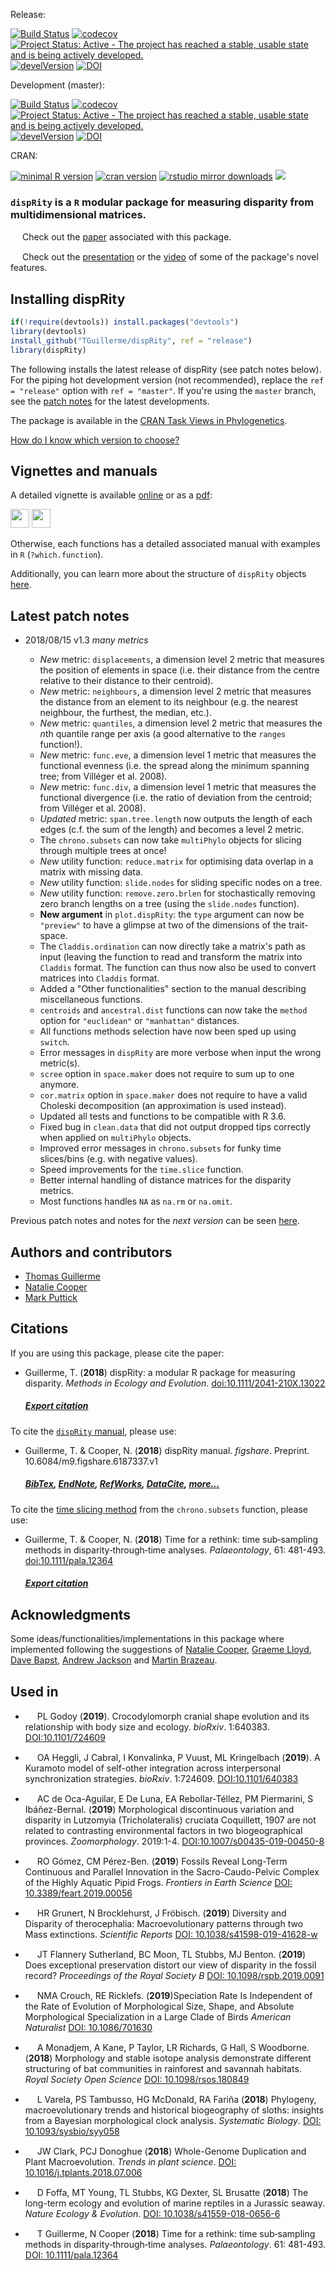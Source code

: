 Release:

[![Build Status](https://travis-ci.org/TGuillerme/dispRity.svg?branch=release)](https://travis-ci.org/TGuillerme/dispRity)
[![codecov](https://codecov.io/gh/TGuillerme/dispRity/branch/release/graph/badge.svg)](https://codecov.io/gh/TGuillerme/dispRity)
[![Project Status: Active - The project has reached a stable, usable state and is being actively developed.](http://www.repostatus.org/badges/latest/active.svg)](http://www.repostatus.org/#active)
[![develVersion](https://img.shields.io/badge/devel%20version-1.3-green.svg?style=flat)](https://github.com/TGuillerme/dispRity/tree/release)
[![DOI](https://zenodo.org/badge/DOI/10.5281/zenodo.1186467.svg)](https://doi.org/10.5281/zenodo.1186467)


Development (master):

[![Build Status](https://travis-ci.org/TGuillerme/dispRity.svg?branch=master)](https://travis-ci.org/TGuillerme/dispRity)
[![codecov](https://codecov.io/gh/TGuillerme/dispRity/branch/master/graph/badge.svg)](https://codecov.io/gh/TGuillerme/dispRity)
[![Project Status: Active - The project has reached a stable, usable state and is being actively developed.](http://www.repostatus.org/badges/latest/active.svg)](http://www.repostatus.org/#active)
[![develVersion](https://img.shields.io/badge/devel%20version-1.3-green.svg?style=flat)](https://github.com/TGuillerme/dispRity)
[![DOI](https://zenodo.org/badge/DOI/10.5281/zenodo.1186467.svg)](https://doi.org/10.5281/zenodo.1186467)


CRAN:

[![minimal R version](https://img.shields.io/badge/R%3E%3D-3.3.3-6666ff.svg)](https://cran.r-project.org/)
[![cran version](http://www.r-pkg.org/badges/version/dispRity)](https://cran.r-project.org/package=dispRity)
[![rstudio mirror downloads](http://cranlogs.r-pkg.org/badges/grand-total/dispRity)](https://github.com/metacran/cranlogs.app)
![](http://cranlogs.r-pkg.org/badges/dispRity)

### **`dispRity`** is a `R` modular package for measuring disparity from multidimensional matrices.

<a href="https://besjournals.onlinelibrary.wiley.com/doi/abs/10.1111/2041-210X.13022"><img src="http://tguillerme.github.io/images/OA.png" height="15" widht="15"/></a> 
Check out the [paper](https://besjournals.onlinelibrary.wiley.com/doi/abs/10.1111/2041-210X.13022) associated with this package.

<a href="https://figshare.com/articles/New_approaches_to_disparity-through-time_analysis/3437546"><img src="http://tguillerme.github.io/images/logo-FS.png" height="15" widht="15"/></a> 
Check out the [presentation](https://figshare.com/articles/New_approaches_to_disparity-through-time_analysis/3437546) or the [video](https://www.youtube.com/watch?v=ZzipKw8W8KQ) of some of the package's novel features.

<!-- Link available until August 2019
https://programme.europa-organisation.com/slides/programme_jointCongressEvolBiology-2018/webconf/683_19082018_1140_antigone1_Thomas_Guillerme_480/index.html
 -->

## Installing dispRity
```r
if(!require(devtools)) install.packages("devtools")
library(devtools)
install_github("TGuillerme/dispRity", ref = "release")
library(dispRity)
```

The following installs the latest release of dispRity (see patch notes below). For the piping hot development version (not recommended), replace the `ref = "release"` option with `ref = "master"`.
If you're using the `master` branch, see the [patch notes](https://github.com/TGuillerme/dispRity/blob/master/NEWS.md) for the latest developments.

The package is available in the [CRAN Task Views in Phylogenetics](https://CRAN.R-project.org/view=Phylogenetics).

[How do I know which version to choose?](https://rawgit.com/TGuillerme/dispRity/master/inst/gitbook/_book/index.html#version)

## Vignettes and manuals

A detailed vignette is available [online](https://tguillerme.github.io/dispRity.html) or as a [pdf](https://github.com/TGuillerme/dispRity/blob/master/inst/gitbook/_book/dispRity_manual.pdf):

 <a href="https://tguillerme.github.io/dispRity.html"><img src="http://tguillerme.github.io/images/rawgit.png" height="30"/></a> <a href="https://github.com/TGuillerme/dispRity/blob/master/inst/gitbook/_book/dispRity_manual.pdf"><img src="http://tguillerme.github.io/images/pdf.gif" height="30"/></a> 
 
Otherwise, each functions has a detailed associated manual with examples in `R` (`?which.function`).

Additionally, you can learn more about the structure of `dispRity` objects [here](https://github.com/TGuillerme/dispRity/blob/master/disparity_object.md).

## Latest patch notes
* 2018/08/15 v1.3 *many metrics*

    * *New* metric: `displacements`, a dimension level 2 metric that measures the position of elements in space (i.e. their distance from the centre relative to their distance to their centroid).
    * *New* metric: `neighbours`, a dimension level 2 metric that measures the distance from an element to its neighbour (e.g. the nearest neighbour, the furthest, the median, etc.).
    * *New* metric: `quantiles`, a dimension level 2 metric that measures the *n*th quantile range per axis (a good alternative to the `ranges` function!).
    * *New* metric: `func.eve`, a dimension level 1 metric that measures the functional evenness (i.e. the spread along the minimum spanning tree; from Villéger et al. 2008).
    * *New* metric: `func.div`, a dimension level 1 metric that measures the functional divergence (i.e. the ratio of deviation from the centroid; from Villéger et al. 2008).
    * *Updated* metric: `span.tree.length` now outputs the length of each edges (c.f. the sum of the length) and becomes a level 2 metric.
    * The `chrono.subsets` can now take `multiPhylo` objects for slicing through multiple trees at once!
    * *New* utility function: `reduce.matrix` for optimising data overlap in a matrix with missing data.
    * *New* utility function: `slide.nodes` for sliding specific nodes on a tree.
    * *New* utility function: `remove.zero.brlen` for stochastically removing zero branch lengths on a tree (using the `slide.nodes` function).
    * **New argument** in `plot.dispRity`: the `type` argument can now be `"preview"` to have a glimpse at two of the dimensions of the trait-space.
    * The `Claddis.ordination` can now directly take a matrix's path as input (leaving the function to read and transform the matrix into `Claddis` format. The function can thus now also be used to convert matrices into `Claddis` format.
    * Added a "Other functionalities" section to the manual describing miscellaneous functions.
    * `centroids` and `ancestral.dist` functions can now take the `method` option for `"euclidean"` or `"manhattan"` distances.
    * All functions methods selection have now been sped up using `switch`.
    * Error messages in `dispRity` are more verbose when input the wrong metric(s).
    * `scree` option in `space.maker` does not require to sum up to one anymore.
    * `cor.matrix` option in `space.maker` does not require to have a valid Choleski decomposition (an approximation is used instead).
    * Updated all tests and functions to be compatible with R 3.6.
    * Fixed bug in `clean.data` that did not output dropped tips correctly when applied on `multiPhylo` objects.
    * Improved error messages in `chrono.subsets` for funky time slices/bins (e.g. with negative values).
    * Speed improvements for the `time.slice` function.
    * Better internal handling of distance matrices for the disparity metrics.
    * Most functions handles `NA` as `na.rm` or `na.omit`.

Previous patch notes and notes for the *next version* can be seen [here](https://github.com/TGuillerme/dispRity/blob/master/NEWS.md).

Authors and contributors
-------

* [Thomas Guillerme](http://tguillerme.github.io)
* [Natalie Cooper](http://nhcooper123.github.io)
* [Mark Puttick](https://puttickbiology.wordpress.com/)

Citations
-------
If you are using this package, please cite the paper:

* Guillerme, T. (**2018**) dispRity: a modular R package for measuring disparity. *Methods in Ecology and Evolution*. [doi:10.1111/2041-210X.13022](https://besjournals.onlinelibrary.wiley.com/doi/abs/10.1111/2041-210X.13022)
    ##### [Export citation](https://besjournals.onlinelibrary.wiley.com/action/showCitFormats?doi=10.1111%2F2041-210X.13022)

To cite the [`dispRity` manual](https://rawgit.com/TGuillerme/dispRity/master/inst/gitbook/_book/dispRity_manual.pdf), please use:

* Guillerme, T. & Cooper, N. (**2018**) dispRity manual. *figshare*. Preprint. 10.6084/m9.figshare.6187337.v1
    ##### [BibTex](https://figshare.com/articles/6187337/1/citations/bibtex), [EndNote](https://figshare.com/articles/6187337/1/citations/endnote), [RefWorks](https://figshare.com/articles/6187337/1/citations/refworks), [DataCite](https://figshare.com/articles/6187337/1/citations/datacite), [more...](https://figshare.com/articles/dispRity_manual/6187337)

To cite the [time slicing method](https://onlinelibrary.wiley.com/doi/abs/10.1111/pala.12364) from the `chrono.subsets` function, please use:

* Guillerme, T. & Cooper, N. (**2018**) Time for a rethink: time sub‐sampling methods in disparity‐through‐time analyses. *Palaeontology*, 61: 481-493. [doi:10.1111/pala.12364](https://onlinelibrary.wiley.com/doi/abs/10.1111/pala.12364)
    ##### [Export citation](https://onlinelibrary.wiley.com/action/showCitFormats?doi=10.1111%2Fpala.12364)

Acknowledgments
-------
Some ideas/functionalities/implementations in this package where implemented following the suggestions of [Natalie Cooper](http://nhcooper123.github.io/), [Graeme Lloyd](http://www.graemetlloyd.com/), [Dave Bapst](https://github.com/dwbapst/), [Andrew Jackson](https://www.tcd.ie/Zoology/people/jacksoan) and [Martin Brazeau](http://www.imperial.ac.uk/people/m.brazeau).


Used in
-------
* <a href="https://scholar.google.co.uk/scholar?hl=en&as_sdt=0%2C5&q=Crocodylomorph+cranial+shape+evolution+and+its+relationship+with+body+size+and+ecology&btnG="><img src="http://tguillerme.github.io/images/649298-64.png" height="15" widht="15"/></a> 
PL Godoy (**2019**). Crocodylomorph cranial shape evolution and its relationship with body size and ecology. *bioRxiv*. 1:640383. [DOI:10.1101/724609 ](https://www.biorxiv.org/content/10.1101/724609v1.full)

* <a href="https://scholar.google.co.uk/scholar?hl=en&as_sdt=0%2C5&q=A+Kuramoto+model+of+self-other+integration+across+interpersonal+synchronization+strategies&btnG="><img src="http://tguillerme.github.io/images/649298-64.png" height="15" widht="15"/></a> 
OA Heggli, J Cabral, I Konvalinka, P Vuust, ML Kringelbach (**2019**). A Kuramoto model of self-other integration across interpersonal synchronization strategies. *bioRxiv*. 1:724609. [DOI:10.1101/640383](https://www.biorxiv.org/content/10.1101/640383v1.full)

* <a href="https://scholar.google.co.uk/scholar?hl=en&as_sdt=0%2C5&sciodt=0%2C5&cites=13311379491028410826&scipsc=&q=Morphological+discontinuous+variation+and+disparity+in+Lutzomyia+%28Tricholateralis%29+cruciata+Coquillett%2C+1907+are+not+related+to+contrasting+environmental+%E2%80%A6&btnG="><img src="http://tguillerme.github.io/images/649298-64.png" height="15" widht="15"/></a> 
AC de Oca-Aguilar, E De Luna, EA Rebollar-Téllez, PM Piermarini, S Ibáñez-Bernal. (**2019**) Morphological discontinuous variation and disparity in Lutzomyia (Tricholateralis) cruciata Coquillett, 1907 are not related to contrasting environmental factors in two biogeographical provinces. *Zoomorphology*. 2019:1-4. [DOI:10.1007/s00435-019-00450-8](https://link.springer.com/article/10.1007/s00435-019-00450-8)

* <a href="https://scholar.google.co.uk/scholar?hl=en&as_sdt=0%2C5&sciodt=0%2C5&cites=13311379491028410826&scipsc=&q=Fossils+reveal+long-term+continuous+and+parallel+innovation+in+the+sacro-caudo-pelvic+complex+of+the+highly+aquatic+pipid+frogs&btnG="><img src="http://tguillerme.github.io/images/649298-64.png" height="15" widht="15"/></a> 
RO Gómez, CM Pérez-Ben. (**2019**) Fossils Reveal Long-Term Continuous and Parallel Innovation in the Sacro-Caudo-Pelvic Complex of the Highly Aquatic Pipid Frogs. *Frontiers in Earth Science* [DOI: 10.3389/feart.2019.00056](https://www.frontiersin.org/articles/10.3389/feart.2019.00056/full)

* <a href="https://scholar.google.co.uk/scholar?hl=en&as_sdt=0%2C5&q=Diversity+and+Disparity+of+therocephalia%3A+Macroevolutionary+patterns+through+two+Mass+extinctions&btnG="><img src="http://tguillerme.github.io/images/649298-64.png" height="15" widht="15"/></a> 
HR Grunert, N Brocklehurst, J Fröbisch. (**2019**) Diversity and Disparity of therocephalia: Macroevolutionary patterns through two Mass extinctions. *Scientific Reports* [DOI: 10.1038/s41598-019-41628-w](https://www.nature.com/articles/s41598-019-41628-w#ref-CR55)

* <a href="https://scholar.google.co.uk/scholar?hl=en&as_sdt=0%2C5&q=Does+exceptional+preservation+distort+our+view+of+disparity+in+the+fossil+record%3F+&btnG="><img src="http://tguillerme.github.io/images/649298-64.png" height="15" widht="15"/></a> 
JT Flannery Sutherland, BC Moon, TL Stubbs, MJ Benton. (**2019**) Does exceptional preservation distort our view of disparity in the fossil record? *Proceedings of the Royal Society B* [DOI: 10.1098/rspb.2019.0091](https://royalsocietypublishing.org/doi/10.1098/rspb.2019.0091#d164727e1)

* <a href="https://scholar.google.co.uk/scholar?hl=en&as_sdt=0%2C5&sciodt=0%2C5&cites=13311379491028410826&scipsc=&q=Speciation+Rate+Is+Independent+of+the+Rate+of+Evolution+of+Morphological+Size%2C+Shape%2C+and+Absolute+Morphological+Specialization+in+a+Large+Clade+of+Birds&btnG="><img src="http://tguillerme.github.io/images/649298-64.png" height="15" widht="15"/></a> 
NMA Crouch, RE Ricklefs. (**2019**)Speciation Rate Is Independent of the Rate of Evolution of Morphological Size, Shape, and Absolute Morphological Specialization in a Large Clade of Birds *American Naturalist* [DOI: 10.1086/701630](https://www.journals.uchicago.edu/doi/abs/10.1086/701630)

* <a href="https://scholar.google.co.uk/scholar?hl=en&as_sdt=0%2C5&sciodt=0%2C5&cites=693693665572195425&scipsc=&q=Morphology+and+stable+isotope+analysis+demonstrate+different+structuring+of+bat+communities+in+rainforest+and+savannah+habitats&btnG="><img src="http://tguillerme.github.io/images/649298-64.png" height="15" widht="15"/></a> 
A Monadjem, A Kane, P Taylor, LR Richards, G Hall, S Woodborne. (**2018**) Morphology and stable isotope analysis demonstrate different structuring of bat communities in rainforest and savannah habitats. *Royal Society Open Science* [DOI: 10.1098/rsos.180849](https://royalsocietypublishing.org/doi/full/10.1098/rsos.180849)

* <a href="https://scholar.google.co.uk/scholar?hl=en&as_sdt=0%2C5&q=Phylogeny%2C+macroevolutionary+trends+and+historical+biogeography+of+sloths%3A+insights+from+a+Bayesian+morphological+clock+analys&btnG="><img src="http://tguillerme.github.io/images/649298-64.png" height="15" widht="15"/></a>
L Varela, PS Tambusso, HG McDonald, RA Fariña (**2018**) Phylogeny, macroevolutionary trends and historical biogeography of sloths: insights from a Bayesian morphological clock analysis. *Systematic Biology*. [DOI: 10.1093/sysbio/syy058](https://academic.oup.com/sysbio/advance-article/doi/10.1093/sysbio/syy058/5098296)

* <a href="https://scholar.google.co.uk/scholar?hl=en&as_sdt=0%2C5&q=Whole-Genome+Duplication+and+Plant+Macroevolution&btnG="><img src="http://tguillerme.github.io/images/649298-64.png" height="15" widht="15"/></a>
JW Clark, PCJ Donoghue (**2018**) Whole-Genome Duplication and Plant Macroevolution. *Trends in plant science*. [DOI: 10.1016/j.tplants.2018.07.006](https://www.sciencedirect.com/science/article/pii/S1360138518301596)

* <a href="https://scholar.google.co.uk/scholar?hl=en&as_sdt=0%2C5&sciodt=0%2C5&cites=693693665572195425&scipsc=&q=The+long-term+ecology+and+evolution+of+marine+reptiles+in+a+Jurassic+seaway&btnG="><img src="http://tguillerme.github.io/images/649298-64.png" height="15" widht="15"/></a>
D Foffa, MT Young, TL Stubbs, KG Dexter, SL Brusatte (**2018**) The long-term ecology and evolution of marine reptiles in a Jurassic seaway. *Nature Ecology & Evolution*. [DOI: 10.1038/s41559-018-0656-6](https://www.nature.com/articles/s41559-018-0656-6)

* <a href="https://scholar.google.co.uk/scholar?hl=en&as_sdt=0%2C5&q=Time+for+a+rethink%3A+time+sub%E2%80%90sampling+methods+in+disparity%E2%80%90through%E2%80%90time+analyses&btnG="><img src="http://tguillerme.github.io/images/649298-64.png" height="15" widht="15"/></a>
T Guillerme, N Cooper (**2018**) Time for a rethink: time sub‐sampling methods in disparity‐through‐time analyses. *Palaeontology*. 61: 481-493. [DOI: 10.1111/pala.12364](https://onlinelibrary.wiley.com/doi/abs/10.1111/pala.12364)
